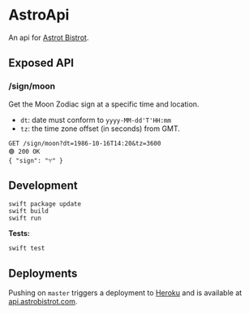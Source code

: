 # AstroApi

An api for [Astrot Bistrot](https://astrobistro.com).

## Exposed API

### /sign/moon

Get the Moon Zodiac sign at a specific time and location.

- `dt`: date must conform to `yyyy-MM-dd'T'HH:mm`
- `tz`: the time zone offset (in seconds) from GMT.

```
GET /sign/moon?dt=1986-10-16T14:20&tz=3600
🟢 200 OK
{ "sign": "♈︎" }
```

## Development

```shell
swift package update
swift build
swift run
```

**Tests:**

```shell
swift test
```

## Deployments

Pushing on `master` triggers a deployment to [Heroku](https://dashboard.heroku.com/apps/astrobistrot-api) and is available at [api.astrobistrot.com](https://api.astrobistrot.com).
